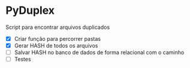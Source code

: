 # PyDuplex
Script para encontrar arquivos duplicados

- [X] Criar função para percorrer pastas
- [X] Gerar HASH de todos os arquivos
- [ ] Salvar HASH no banco de dados de forma relacional com o caminho
- [ ] Testes